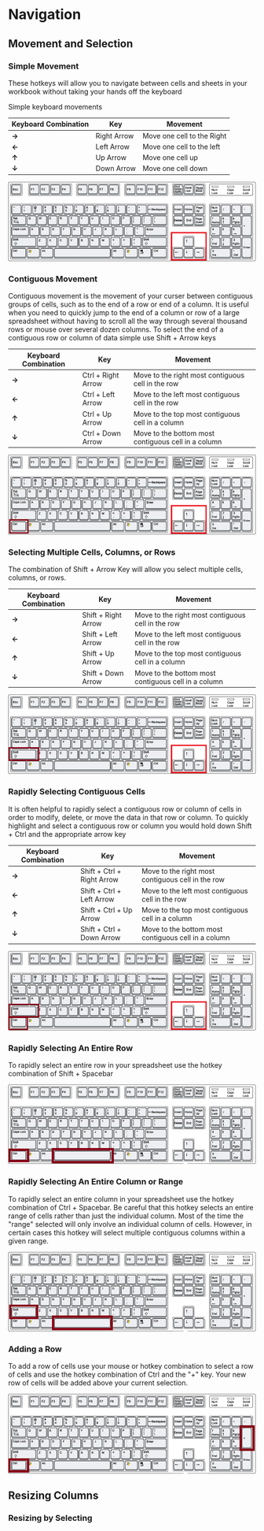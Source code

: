 # Navigation

## Movement and Selection

### Simple Movement

These hotkeys will allow you to navigate between cells and sheets in your workbook without taking your hands off the keyboard 

Simple keyboard movements

Keyboard Combination | Key | Movement
------------ | ------------- | -------------
**->** | Right Arrow | Move one cell to the Right
**<-** | Left Arrow | Move one cell to the left
**↑**   | Up Arrow | Move one cell up
**↓**   | Down Arrow | Move one cell down

![arrowed](Assets/Arrows.png)

### Contiguous Movement

Contiguous movement is the movement of your curser between contiguous groups of cells, such as to the end of a row or end of a column. It is useful when you need to quickly jump to the end of a column or row of a large spreadsheet without having to scroll all the way through several thousand rows or mouse over several dozen columns.  To select the end of a contiguous row or column of data simple use Shift + Arrow keys

Keyboard Combination | Key | Movement
------------ | ------------- | -------------
**->** | Ctrl + Right Arrow | Move to the right most contiguous cell in the row
**<-** | Ctrl + Left Arrow | Move to the left most contiguous cell in the row
**↑**   | Ctrl + Up Arrow | Move to the top most contiguous cell in a column
**↓**   | Ctrl + Down Arrow | Move to the bottom most contiguous cell in a column

![morearrowed](Assets/ArrowsCtrl.png)

### Selecting Multiple Cells, Columns, or Rows

The combination of Shift + Arrow Key will allow you select multiple cells, columns, or rows.

Keyboard Combination | Key | Movement
------------ | ------------- | -------------
**->** | Shift + Right Arrow | Move to the right most contiguous cell in the row
**<-** | Shift + Left Arrow | Move to the left most contiguous cell in the row
**↑**   | Shift + Up Arrow | Move to the top most contiguous cell in a column
**↓**   | Shift + Down Arrow | Move to the bottom most contiguous cell in a column

![mostarrowed](Assets/ArrowsShift.png)

### Rapidly Selecting Contiguous Cells
It is often helpful to rapidly select a contiguous row or column of cells in order to modify, delete, or move the data in that row or column. To quickly highlight and select a contiguous row or column you would hold down Shift + Ctrl and the appropriate arrow key

Keyboard Combination | Key | Movement
------------ | ------------- | -------------
**->** | Shift + Ctrl + Right Arrow | Move to the right most contiguous cell in the row
**<-** | Shift + Ctrl + Left Arrow | Move to the left most contiguous cell in the row
**↑**   | Shift + Ctrl + Up Arrow | Move to the top most contiguous cell in a column
**↓**   | Shift + Ctrl + Down Arrow | Move to the bottom most contiguous cell in a column

![allthearrowed](Assets/ArrowsShiftCtrl.png)

### Rapidly Selecting An Entire Row

To rapidly select an entire row in your spreadsheet use the hotkey combination of Shift + Spacebar

![spacecadet](Assets/CtrlSpace.png)

### Rapidly Selecting An Entire Column or Range

To rapidly select an entire column in your spreadsheet use the hotkey combination of Ctrl + Spacebar. Be careful that this hotkey selects an entire range of cells rather than just the individual column. Most of the time the "range" selected will only involve an individual column of cells. However, in certain cases this hotkey will select multiple contiguous columns within a given range.

![ctrlfreak](Assets/ShiftSpace.png)

### Adding a Row

To add a row of cells use your mouse or hotkey combination to select a row of cells and use the hotkey combination of Ctrl and the "+" key. Your new row of cells will be added above your current selection.

![insertrow](Assets/CtrlPlus.png)


## Resizing Columns

### Resizing by Selecting
